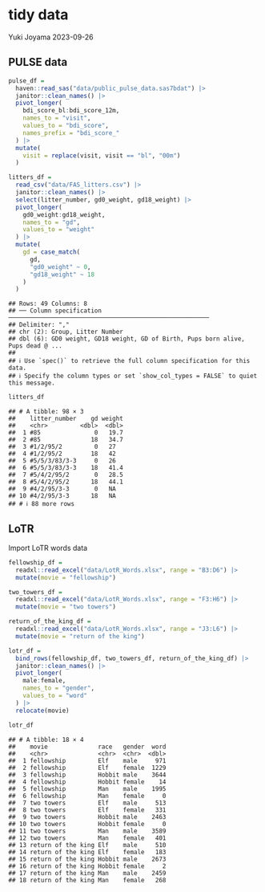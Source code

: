 tidy data
================
Yuki Joyama
2023-09-26

## PULSE data

``` r
pulse_df =
  haven::read_sas("data/public_pulse_data.sas7bdat") |> 
  janitor::clean_names() |> 
  pivot_longer(
    bdi_score_bl:bdi_score_12m,
    names_to = "visit",
    values_to = "bdi_score",
    names_prefix = "bdi_score_"
  ) |> 
  mutate(
    visit = replace(visit, visit == "bl", "00m")
  )

litters_df =
  read_csv("data/FAS_litters.csv") |> 
  janitor::clean_names() |> 
  select(litter_number, gd0_weight, gd18_weight) |> 
  pivot_longer(
    gd0_weight:gd18_weight,
    names_to = "gd",
    values_to = "weight"
  ) |> 
  mutate(
    gd = case_match(
      gd,
      "gd0_weight" ~ 0,
      "gd18_weight" ~ 18
    )
  )
```

    ## Rows: 49 Columns: 8
    ## ── Column specification ────────────────────────────────────────────────────────
    ## Delimiter: ","
    ## chr (2): Group, Litter Number
    ## dbl (6): GD0 weight, GD18 weight, GD of Birth, Pups born alive, Pups dead @ ...
    ## 
    ## ℹ Use `spec()` to retrieve the full column specification for this data.
    ## ℹ Specify the column types or set `show_col_types = FALSE` to quiet this message.

``` r
litters_df
```

    ## # A tibble: 98 × 3
    ##    litter_number    gd weight
    ##    <chr>         <dbl>  <dbl>
    ##  1 #85               0   19.7
    ##  2 #85              18   34.7
    ##  3 #1/2/95/2         0   27  
    ##  4 #1/2/95/2        18   42  
    ##  5 #5/5/3/83/3-3     0   26  
    ##  6 #5/5/3/83/3-3    18   41.4
    ##  7 #5/4/2/95/2       0   28.5
    ##  8 #5/4/2/95/2      18   44.1
    ##  9 #4/2/95/3-3       0   NA  
    ## 10 #4/2/95/3-3      18   NA  
    ## # ℹ 88 more rows

## LoTR

Import LoTR words data

``` r
fellowship_df =
  readxl::read_excel("data/LotR_Words.xlsx", range = "B3:D6") |> 
  mutate(movie = "fellowship")

two_towers_df =
  readxl::read_excel("data/LotR_Words.xlsx", range = "F3:H6") |> 
  mutate(movie = "two towers")

return_of_the_king_df =
  readxl::read_excel("data/LotR_Words.xlsx", range = "J3:L6") |> 
  mutate(movie = "return of the king")

lotr_df = 
  bind_rows(fellowship_df, two_towers_df, return_of_the_king_df) |>
  janitor::clean_names() |> 
  pivot_longer(
    male:female,
    names_to = "gender",
    values_to = "word"
  ) |> 
  relocate(movie)

lotr_df
```

    ## # A tibble: 18 × 4
    ##    movie              race   gender  word
    ##    <chr>              <chr>  <chr>  <dbl>
    ##  1 fellowship         Elf    male     971
    ##  2 fellowship         Elf    female  1229
    ##  3 fellowship         Hobbit male    3644
    ##  4 fellowship         Hobbit female    14
    ##  5 fellowship         Man    male    1995
    ##  6 fellowship         Man    female     0
    ##  7 two towers         Elf    male     513
    ##  8 two towers         Elf    female   331
    ##  9 two towers         Hobbit male    2463
    ## 10 two towers         Hobbit female     0
    ## 11 two towers         Man    male    3589
    ## 12 two towers         Man    female   401
    ## 13 return of the king Elf    male     510
    ## 14 return of the king Elf    female   183
    ## 15 return of the king Hobbit male    2673
    ## 16 return of the king Hobbit female     2
    ## 17 return of the king Man    male    2459
    ## 18 return of the king Man    female   268

